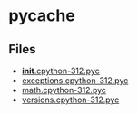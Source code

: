 # __pycache__

## Files

- [__init__.cpython-312.pyc](__init__.cpython-312.pyc)
- [exceptions.cpython-312.pyc](exceptions.cpython-312.pyc)
- [math.cpython-312.pyc](math.cpython-312.pyc)
- [versions.cpython-312.pyc](versions.cpython-312.pyc)
